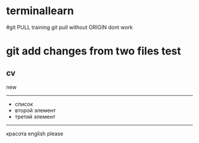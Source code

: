 # terminallearn

#git PULL training
git pull without ORIGIN
dont work
# git add changes from two files test
cv 
---
new
***
+ список
+ второй элемент
+ третий элемент
***
красота
english please
